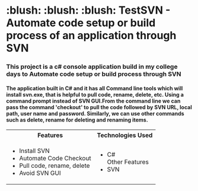 <h1 align="left"> :blush: :blush: :blush: TestSVN - Automate code setup or build process of an application through SVN</h1>
<h3 align="left">This project is a c# console application build in my college days to Automate code setup or build process through SVN</h3>
<h4 align="left">The application built in C# and it has all Command line tools which will install svn.exe, that is helpful to pull code, rename, delete, etc. Using a command prompt instead of SVN GUI.From the command line we can pass the command 'checkout' to pull the code followed by SVN URL, local path, user name and password. Similarly, we can use other commands such as delete, rename for deleting and renaming items.
</h4>
<table>
<th>Features</th>
<th>Technologies Used</th>
<tr>
<td>
<ul style="list-style-type:disc">
<li>Install SVN</li>
<li>Automate Code Checkout</li>
<li>Pull code, rename, delete</li>
<li>Avoid SVN GUI </li>
</ul>
</td>
<td>
<ul>
<li>C#</li>
Other Features
<li>SVN</li>
</ul>
</td>
</tr>
</table>